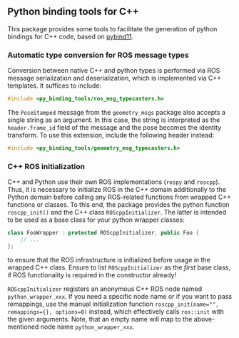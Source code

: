 ## Python binding tools for C++

This package provides some tools to facilitate the generation of python bindings for C++ code, based on [pybind11](https://github.com/pybind/pybind11).

### Automatic type conversion for ROS message types

Conversion between native C++ and python types is performed via ROS message serialization and deserialization, which is implemented via C++ templates. It suffices to include:

```cpp
#include <py_binding_tools/ros_msg_typecasters.h>
```

The `PoseStamped` message from the `geometry_msgs` package also accepts a single string as an argument.
In this case, the string is interpreted as the `header.frame_id` field of the message and the pose becomes the identity transform. To use this extension, include the following header instead:

```cpp
#include <py_binding_tools/geometry_msg_typecasters.h>
```

### C++ ROS initialization

C++ and Python use their own ROS implementations (`rospy` and `roscpp`).
Thus, it is necessary to initialize ROS in the C++ domain additionally to the Python domain before calling any ROS-related functions from wrapped C++ functions or classes.
To this end, the package provides the python function `roscpp_init()` and the C++ class `ROScppInitializer`. The latter is intended to be used as a base class for your python wrapper classes:

```cpp
class FooWrapper : protected ROScppInitializer, public Foo {
	// ...
};
```

to ensure that the ROS infrastructure is initialized before usage in the wrapped C++ class. Ensure to list `ROScppInitializer` as the _first_ base class, if ROS functionality is required in the constructor already!

`ROScppInitializer` registers an anonymous C++ ROS node named `python_wrapper_xxx`. If you need a specific node name or if you want to pass remappings, use the manual initialization function `roscpp_init(name="", remappings={}, options=0)` instead, which effectively calls `ros::init` with the given arguments. Note, that an empty name will map to the above-mentioned node name `python_wrapper_xxx`.
